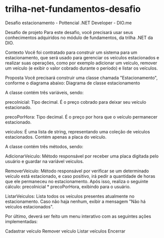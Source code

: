 # trilha-net-fundamentos-desafio

Desafio estacionamento - Pottencial .NET Developer - DIO.me

Desafio de projeto
Para este desafio, você precisará usar seus conhecimentos adquiridos no módulo de fundamentos, da trilha .NET da DIO.

Contexto
Você foi contratado para construir um sistema para um estacionamento, que será usado para gerenciar os veículos estacionados e realizar suas operações, como por exemplo adicionar um veículo, remover um veículo (e exibir o valor cobrado durante o período) e listar os veículos.

Proposta
Você precisará construir uma classe chamada "Estacionamento", conforme o diagrama abaixo: Diagrama de classe estacionamento

A classe contém três variáveis, sendo:

precoInicial: Tipo decimal. É o preço cobrado para deixar seu veículo estacionado.

precoPorHora: Tipo decimal. É o preço por hora que o veículo permanecer estacionado.

veiculos: É uma lista de string, representando uma coleção de veículos estacionados. Contém apenas a placa do veículo.

A classe contém três métodos, sendo:

AdicionarVeiculo: Método responsável por receber uma placa digitada pelo usuário e guardar na variável veiculos.

RemoverVeiculo: Método responsável por verificar se um determinado veículo está estacionado, e caso positivo, irá pedir a quantidade de horas que ele permaneceu no estacionamento. Após isso, realiza o seguinte cálculo: precoInicial * precoPorHora, exibindo para o usuário.

ListarVeiculos: Lista todos os veículos presentes atualmente no estacionamento. Caso não haja nenhum, exibir a mensagem "Não há veículos estacionados".

Por último, deverá ser feito um menu interativo com as seguintes ações implementadas:

Cadastrar veículo
Remover veículo
Listar veículos
Encerrar
